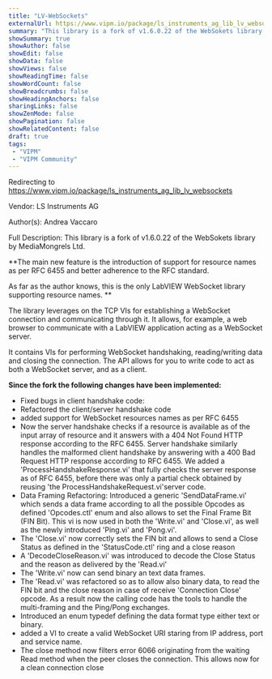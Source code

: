 ```yaml
---
title: "LV-WebSockets"
externalUrl: https://www.vipm.io/package/ls_instruments_ag_lib_lv_websockets
summary: "This library is a fork of v1.6.0.22 of the WebSokets library by MediaMongrels Ltd."
showSummary: true
showAuthor: false
showEdit: false
showData: false
showViews: false
showReadingTime: false
showWordCount: false
showBreadcrumbs: false
showHeadingAnchors: false
sharingLinks: false
showZenMode: false
showPagination: false
showRelatedContent: false
draft: true
tags:
 - "VIPM"
 - "VIPM Community"
---
```


Redirecting to https://www.vipm.io/package/ls_instruments_ag_lib_lv_websockets

Vendor: LS Instruments AG

Author(s): Andrea Vaccaro
 
Full Description:
This library is a fork of v1.6.0.22 of the WebSokets library by MediaMongrels Ltd.

**The main new feature is the introduction of support for resource names as per RFC 6455 and better adherence to the RFC standard.

As far as the author knows, this is the only LabVIEW WebSocket library supporting resource names. **

The library leverages on the TCP VIs for establishing a WebSocket connection and communicating through it. It allows, for example, a web browser to communicate with a LabVIEW application acting as a WebSocket server.

It contains VIs for performing WebSocket handshaking, reading/writing data and closing the connection. The API allows for you to write code to act as both a WebSocket server, and as a client.

**Since the fork the following changes have been implemented:**

* Fixed bugs in client handshake code:
* Refactored  the client/server handshake code
* added support for WebSocket resources names as per RFC 6455
* Now the server handshake checks if a resource is available as of the input array of resource and it answers with a 404 Not Found HTTP response according to the RFC 6455. Server handshake similarly handles the malformed client handshake by answering with a 400 Bad Request HTTP response according to RFC 6455.  We added a 'ProcessHandshakeResponse.vi' that fully checks the server response as of RFC 6455, before there was only a partial check obtained by reusing 'the ProcessHandshakeRequest.vi'server code.
* Data Framing Refactoring: Introduced a generic 'SendDataFrame.vi' which sends a data frame according to all the possible Opcodes as defined 'Opcodes.ctl' enum and also allows to set the Final Frame Bit (FIN Bit). This vi is now used in both the 'Write.vi' and 'Close.vi', as well as the newly introduced 'Ping.vi' and 'Pong.vi'. 
* The 'Close.vi' now correctly sets the FIN bit and allows to send a Close Status as defined in the 'StatusCode.ctl' ring and a close reason
* A 'DecodeCloseReason.vi' was introduced to decode the Close Status and the reason as delivered by the 'Read.vi'
* The 'Write.vi' now can send binary an text data frames. 
* The 'Read.vi' was refactored so as to allow also binary data, to read the FIN bit and the close reason in case of receive 'Connection Close' opcode. As a result now the calling code has the tools to handle the multi-framing and the Ping/Pong exchanges.
* Introduced an enum typedef defining the data format type either text or binary.
* added a VI to create a valid WebSocket URI staring from IP address, port and service name. 
* The close method now filters error 6066 originating from the waiting Read method when the peer closes the connection. This allows now for a clean connection close